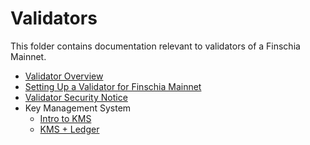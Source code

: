 <!--
order: false
parent:
  order: 4
-->

# Validators 

This folder contains documentation relevant to validators of a Finschia Mainnet. 

- [Validator Overview](./overview.md)
- [Setting Up a Validator for Finschia Mainnet](./validator-setup.md)
- [Validator Security Notice](./security.md)
- Key Management System
    + [Intro to KMS](./kms/kms.md)
    + [KMS + Ledger](./kms/kms_ledger.md)
